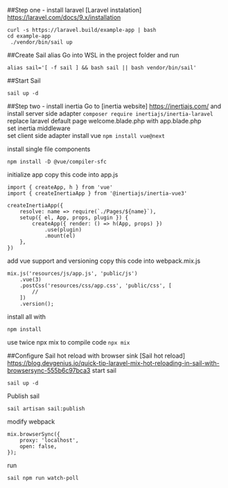 ##Step one - install laravel
[Laravel instalation] https://laravel.com/docs/9.x/installation
```
curl -s https://laravel.build/example-app | bash
cd example-app
 ./vendor/bin/sail up
```

##Create Sail  alias
Go into WSL in the project folder and run 
```
alias sail='[ -f sail ] && bash sail || bash vendor/bin/sail'
```
##Start Sail
```angular2html
sail up -d
```


##Step two - install inertia
Go to [inertia website] https://inertiajs.com/ and install server side adapter
```composer require inertiajs/inertia-laravel```      
replace laravel default page welcome.blade.php with app.blade.php   
set inertia middleware   
set client side adapter
install vue
```npm install vue@next```

install single file components
```
npm install -D @vue/compiler-sfc
```
initialize app copy this code into app.js  
```
import { createApp, h } from 'vue'
import { createInertiaApp } from '@inertiajs/inertia-vue3'

createInertiaApp({
    resolve: name => require(`./Pages/${name}`),
    setup({ el, App, props, plugin }) {
        createApp({ render: () => h(App, props) })
            .use(plugin)
            .mount(el)
    },
})
```
add vue support and versioning copy this code into webpack.mix.js
```
mix.js('resources/js/app.js', 'public/js')
    .vue(3)
    .postCss('resources/css/app.css', 'public/css', [
        //
    ])
    .version();
```
install all with
```
npm install
```
use twice npx mix to compile code
```npx mix```


##Configure Sail hot reload with browser sink
[Sail hot reload]  https://blog.devgenius.io/quick-tip-laravel-mix-hot-reloading-in-sail-with-browsersync-555b6c97bca3
start sail
```angular2html
sail up -d
```

Publish sail
```
sail artisan sail:publish
```
modify webpack
```angular2html
mix.browserSync({
    proxy: 'localhost',
    open: false,
});

```

run
```
sail npm run watch-poll
```
